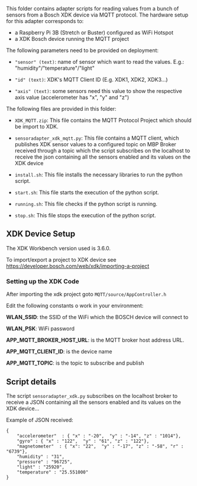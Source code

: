 This folder contains adapter scripts for reading values from a bunch of sensors from a Bosch XDK device via MQTT protocol. The hardware setup for this adapter corresponds to:

 - a Raspberry Pi 3B (Stretch or Buster) configured as WiFi Hotspot
 - a XDK Bosch device running the MQTT project 

The following parameters need to be provided on deployment:

 - `"sensor" (text)`: name of sensor which want to read the values. E.g.:  "humidity"/"temperature"/"light"

 - `"id" (text)`: XDK's MQTT Client ID (E.g. XDK1, XDK2, XDK3...)

 - `"axis" (text)`: some sensors need this value to show the respective axis value (accelerometer has "x", "y" and "z")

The following files are provided in this folder:
 
 - `XDK_MQTT.zip`: This file contains the MQTT Protocol Project which should be import to XDK.
 
 - `sensoradapter_xdk_mqtt.py`: This file contains a MQTT client, which publishes XDK sensor values to a configured topic on MBP Broker received through a topic which the script subscribes on the localhost to receive the json containing all the sensors enabled and its values on the XDK device

 - `install.sh`: This file installs the necessary libraries to run the python script.
 
 - `start.sh`: This file starts the execution of the python script.
 
 - `running.sh`: This file checks if the python script is running.
  
 - `stop.sh`: This file stops the execution of the python script.

## XDK Device Setup

The XDK Workbench version used is 3.6.0.

To import/export a project to XDK device see https://developer.bosch.com/web/xdk/importing-a-project

### Setting up the XDK Code

After importing the xdk project goto `MQTT/source/AppController.h`

Edit the following constants o work in your environment:

**WLAN_SSID**: the SSID of the WiFi which the BOSCH device will connect to

**WLAN_PSK**: WiFi password

**APP_MQTT_BROKER_HOST_URL**: is the MQTT broker host address URL.

**APP_MQTT_CLIENT_ID**:  is the device name

**APP_MQTT_TOPIC**: is the topic to subscribe and publish

## Script details

The script `sensoradapter_xdk.py` subscribes on the localhost broker to receive a JSON containing all the sensors enabled and its values on the XDK device...

Example of JSON received:
```
{ 
    "accelerometer"  : { "x" : "-20",  "y" : "-14", "z" : "1014"}, 
    "gyro" : { "x" : "122",  "y" : "61", "z" : "122"},
    "magnetometer"  : { "x": "22",  "y" : "-17", "z" : "-58", "r" : "6739"}, 
    "humidity" : "31",
    "pressure" : "96725",
    "light" : "25920",
    "temperature" : "25.551000"
}
```
